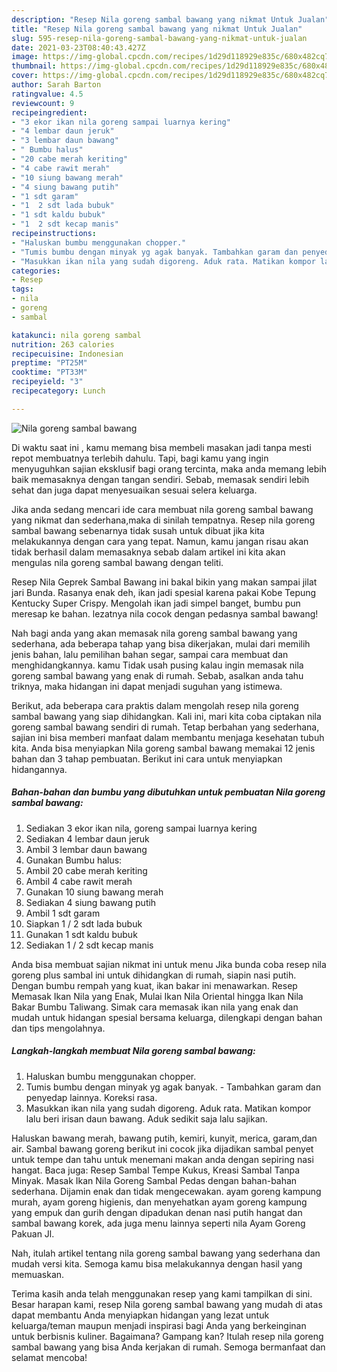 ```yaml
---
description: "Resep Nila goreng sambal bawang yang nikmat Untuk Jualan"
title: "Resep Nila goreng sambal bawang yang nikmat Untuk Jualan"
slug: 595-resep-nila-goreng-sambal-bawang-yang-nikmat-untuk-jualan
date: 2021-03-23T08:40:43.427Z
image: https://img-global.cpcdn.com/recipes/1d29d118929e835c/680x482cq70/nila-goreng-sambal-bawang-foto-resep-utama.jpg
thumbnail: https://img-global.cpcdn.com/recipes/1d29d118929e835c/680x482cq70/nila-goreng-sambal-bawang-foto-resep-utama.jpg
cover: https://img-global.cpcdn.com/recipes/1d29d118929e835c/680x482cq70/nila-goreng-sambal-bawang-foto-resep-utama.jpg
author: Sarah Barton
ratingvalue: 4.5
reviewcount: 9
recipeingredient:
- "3 ekor ikan nila goreng sampai luarnya kering"
- "4 lembar daun jeruk"
- "3 lembar daun bawang"
- " Bumbu halus"
- "20 cabe merah keriting"
- "4 cabe rawit merah"
- "10 siung bawang merah"
- "4 siung bawang putih"
- "1 sdt garam"
- "1  2 sdt lada bubuk"
- "1 sdt kaldu bubuk"
- "1  2 sdt kecap manis"
recipeinstructions:
- "Haluskan bumbu menggunakan chopper."
- "Tumis bumbu dengan minyak yg agak banyak. Tambahkan garam dan penyedap lainnya. Koreksi rasa."
- "Masukkan ikan nila yang sudah digoreng. Aduk rata. Matikan kompor lalu beri irisan daun bawang. Aduk sedikit saja lalu sajikan."
categories:
- Resep
tags:
- nila
- goreng
- sambal

katakunci: nila goreng sambal 
nutrition: 263 calories
recipecuisine: Indonesian
preptime: "PT25M"
cooktime: "PT33M"
recipeyield: "3"
recipecategory: Lunch

---
```



![Nila goreng sambal bawang](https://img-global.cpcdn.com/recipes/1d29d118929e835c/680x482cq70/nila-goreng-sambal-bawang-foto-resep-utama.jpg)

Di waktu  saat ini , kamu memang bisa membeli masakan jadi tanpa mesti repot membuatnya terlebih dahulu. Tapi, bagi kamu yang ingin menyuguhkan sajian eksklusif bagi orang tercinta, maka anda memang lebih baik memasaknya dengan tangan sendiri. Sebab, memasak sendiri lebih sehat dan juga dapat menyesuaikan sesuai selera keluarga.

Jika anda sedang mencari ide cara membuat nila goreng sambal bawang yang nikmat dan sederhana,maka di sinilah tempatnya. Resep nila goreng sambal bawang  sebenarnya tidak susah untuk dibuat jika kita melakukannya dengan cara yang tepat. Namun, kamu jangan risau akan tidak berhasil dalam memasaknya 
sebab dalam artikel ini kita akan mengulas nila goreng sambal bawang dengan teliti.  

Resep Nila Geprek Sambal Bawang ini bakal bikin yang makan sampai jilat jari Bunda. Rasanya enak deh, ikan jadi spesial karena pakai Kobe Tepung Kentucky Super Crispy. Mengolah ikan jadi simpel banget, bumbu pun meresap ke bahan. lezatnya nila cocok dengan pedasnya sambal bawang!

Nah bagi anda yang akan memasak nila goreng sambal bawang yang sederhana, ada beberapa tahap yang bisa dikerjakan, mulai dari memilih jenis bahan, lalu pemilihan bahan segar, sampai cara membuat dan menghidangkannya. kamu Tidak usah pusing kalau ingin memasak nila goreng sambal bawang yang enak di rumah. Sebab, asalkan anda  tahu triknya, maka hidangan ini dapat menjadi suguhan yang istimewa.

Berikut, ada beberapa cara praktis  dalam mengolah resep nila goreng sambal bawang yang siap dihidangkan. Kali ini, mari kita coba ciptakan nila goreng sambal bawang sendiri di rumah. Tetap berbahan yang sederhana, sajian ini bisa memberi manfaat dalam membantu menjaga kesehatan tubuh kita. Anda bisa menyiapkan Nila goreng sambal bawang memakai 12 jenis bahan dan 3 tahap pembuatan. Berikut ini cara untuk menyiapkan hidangannya.

<!--inarticleads1-->

##### Bahan-bahan dan bumbu yang dibutuhkan untuk pembuatan Nila goreng sambal bawang:

1. Sediakan 3 ekor ikan nila, goreng sampai luarnya kering
1. Sediakan 4 lembar daun jeruk
1. Ambil 3 lembar daun bawang
1. Gunakan  Bumbu halus:
1. Ambil 20 cabe merah keriting
1. Ambil 4 cabe rawit merah
1. Gunakan 10 siung bawang merah
1. Sediakan 4 siung bawang putih
1. Ambil 1 sdt garam
1. Siapkan 1 / 2 sdt lada bubuk
1. Gunakan 1 sdt kaldu bubuk
1. Sediakan 1 / 2 sdt kecap manis


Anda bisa membuat sajian nikmat ini untuk menu Jika bunda coba resep nila goreng plus sambal ini untuk dihidangkan di rumah, siapin nasi putih. Dengan bumbu rempah yang kuat, ikan bakar ini menawarkan. Resep Memasak Ikan Nila yang Enak, Mulai Ikan Nila Oriental hingga Ikan Nila Bakar Bumbu Taliwang. Simak cara memasak ikan nila yang enak dan mudah untuk hidangan spesial bersama keluarga, dilengkapi dengan bahan dan tips mengolahnya. 

<!--inarticleads2-->

##### Langkah-langkah membuat Nila goreng sambal bawang:

1. Haluskan bumbu menggunakan chopper.
1. Tumis bumbu dengan minyak yg agak banyak. - Tambahkan garam dan penyedap lainnya. Koreksi rasa.
1. Masukkan ikan nila yang sudah digoreng. Aduk rata. Matikan kompor lalu beri irisan daun bawang. Aduk sedikit saja lalu sajikan.


Haluskan bawang merah, bawang putih, kemiri, kunyit, merica, garam,dan air. Sambal bawang goreng berikut ini cocok jika dijadikan sambal penyet untuk tempe dan tahu untuk menemani makan anda dengan sepiring nasi hangat. Baca juga: Resep Sambal Tempe Kukus, Kreasi Sambal Tanpa Minyak. Masak Ikan Nila Goreng Sambal Pedas dengan bahan-bahan sederhana. Dijamin enak dan tidak mengecewakan. ayam goreng kampung murah, ayam goreng higienis, dan menyehatkan ayam goreng kampung yang empuk dan gurih dengan dipadukan denan nasi putih hangat dan sambal bawang korek, ada juga menu lainnya seperti nila Ayam Goreng Pakuan Jl. 

Nah, itulah artikel tentang  nila goreng sambal bawang  yang sederhana dan mudah versi kita. Semoga kamu bisa melakukannya dengan hasil yang memuaskan. 

Terima kasih anda telah menggunakan resep yang kami tampilkan di sini. Besar harapan kami, resep  Nila goreng sambal bawang yang mudah di atas dapat membantu Anda menyiapkan hidangan yang lezat untuk keluarga/teman maupun menjadi inspirasi bagi Anda yang berkeinginan untuk berbisnis kuliner. Bagaimana? Gampang kan? Itulah resep nila goreng sambal bawang yang bisa Anda kerjakan di rumah. Semoga bermanfaat dan selamat mencoba!

